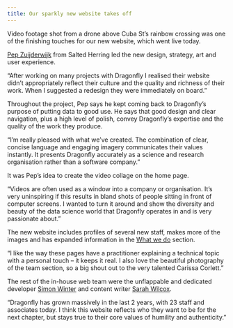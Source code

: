 ```yaml
---
title: Our sparkly new website takes off
---
```

Video footage shot from a drone above Cuba St’s rainbow crossing was one of the finishing touches for our new website, which went live today.

<!--more-->

[Pep Zuijderwijk](https://www.dragonfly.co.nz/people/zuijderwijk-pep.html) from Salted Herring led the new design, strategy, art and user experience.  

“After working on many projects with Dragonfly I realised their website didn’t
appropriately reflect their culture and the quality and richness of their work.
When I suggested a redesign they were immediately on board.”

Throughout the project, Pep says he kept coming back to Dragonfly’s purpose of
putting data to good use. He says that good design and clear navigation, plus a
high level of polish, convey Dragonfly’s expertise and the quality of the work
they produce.

“I’m really pleased with what we’ve created. The combination of clear, concise
language and engaging imagery communicates their values instantly. It presents
Dragonfly accurately as a science and research organisation rather than a
software company.”

It was Pep’s idea to create the video collage on the home page.

“Videos are often used as a window into a company or organisation. It’s very
uninspiring if this results in bland shots of people sitting in front of
computer screens. I wanted to turn it around and show the diversity and beauty
of the data science world that Dragonfly operates in and is very passionate about.”

The new website includes profiles of several new staff, makes more of the images and has expanded information in the [What we do](https://www.dragonfly.co.nz/what-we-do) section.

“I like the way these pages have a practitioner explaining a technical topic with a personal touch – it keeps it real. I also love the beautiful photography of the team section, so a big shout out to the very talented Carissa Corlett.”

The rest of the in-house web team were the unflappable and dedicated developer [Simon Winter](https://www.dragonfly.co.nz/people/winter-simon.html) and content writer [Sarah Wilcox](https://www.dragonfly.co.nz/people/wilcox-sarah.html).

“Dragonfly has grown massively in the last 2 years, with 23 staff and associates today. I think this website reflects who they want to be for the next chapter, but stays true to their core values of humility and authenticity.”
